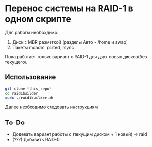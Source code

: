 # Перенос системы на RAID-1 в одном скрипте
Для работы необохдимо:
  1. Диск с MBR разметкой (разделы Авто - /home и swap)
  2. Пакеты mdadm, parted, rsync

Пока работает только вариант с RAID-1 для двух новых дисков(без текущего).

## Использование
```bash
git clone *this_repo*
cd raid1builder
sudo ./raid1builder.sh
```
 Далее необходимо следовать инструкциям
 
 ## To-Do
 - Доделать вариант работы с (текущим диском + 1 новый) => raid
 - (???) Добавить RAID-0 
